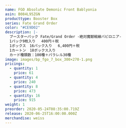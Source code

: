 ```yaml
---
name: FGO Absolute Demonic Front Bablyonia
asin: B084L95ZGN
producttype: Booster Box
series: Fate Grand Order
color: "#CE9D02"
description: |-
  ブースターパック Fate/Grand Order -絶対魔獣戦線バビロニア-
  1パック9枚入り 　400円＋税
  1ボックス　16パック入り 　6,400円＋税
  1カートン　18ボックス入り
  カード種類数：100種＋パラレル30種
image: images/bp_fgo_7_box_300×270-1.png
pricings:
  - quantity: 1
    price: 61
  - quantity: 4
    price: 240
  - quantity: 8
    price: 473
  - quantity: 16
    price: 915
weight: 1
preorder: 2020-05-24T08:35:00.719Z
release: 2020-06-25T16:00:00.000Z
merchandise: weiss
---
```

